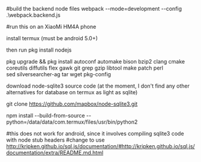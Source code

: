 #build the backend node files
webpack --mode=development --config .\webpack.backend.js

#run this on an XiaoMi HM4A phone

install termux (must be android 5.0+)

then run 
pkg install nodejs

pkg upgrade && pkg install autoconf automake bison bzip2 clang cmake \
coreutils diffutils flex gawk git grep gzip libtool make patch perl  \
sed silversearcher-ag tar wget pkg-config

download node-sqlite3 source code
(at the moment, I don't find any other alternatives for database on termux as light as sqlite)

git clone https://github.com/mapbox/node-sqlite3.git


npm install --build-from-source --python=/data/data/com.termux/files/usr/bin/python2

#this does not work for android, since it involves compiling sqlite3 code with node stub headers
#change to use 
http://kripken.github.io/sql.js/documentation/#http://kripken.github.io/sql.js/documentation/extra/README.md.html